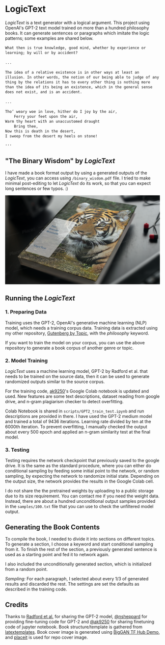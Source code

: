 # LogicText

*LogicText* is a text generator with a logical argument. This project using OpenAI's GPT-2 text model trained on more than a hundred philosophy books. It can generate sentences or paragraphs which imitate the logic patterns; some examples are shared below.



    What then is true knowledge, good mind, whether by experience or learning; by will or by accident?

    ...

    The idea of a relative existence is in other ways at least an illusion. In other words, the notion of our being able to judge of any thing by the relations it has to every other thing is nothing more than the idea of its being an existence, which in the general sense does not exist, and is an accident.

    ...
    
    Tho’ weary woe in love, hither do I joy by the air,
        Ferry your feet upon the air,
    Warm thy heart with an unaccustomed draught
        Bring thee,
    Now this is death in the desert, 
    I sweep from the desert my heels on stone!

    '''


## "The Binary Wisdom" by *LogicText*

I have made a book format output by using a generated outputs of the *LogicText*, you can access using ```/binary_wisdom.pdf``` file. I tried to make minimal post-editing to let *LogicText* do its work, so that you can expect long sentences or few typos. :)

![](images/cover.png)

## Running the *LogicText*

### 1. Preparing Data

Training uses the GPT-2, OpenAI's generative machine learning (NLP) model, which needs a training corpus data. Training data is extracted using my other repository, [Gutenberg by Topic](https://github.com/cgokce/gutenberg_by_topic), with the *philosophy* keyword.

If you want to train the model on your corpus, you can use the above repository to generate a book corpus of another genre or topic. 

### 2. Model Training

*LogicText* uses a machine learning model, GPT-2 by Radford et al. that needs to be trained on the source data, then it can be used to generate randomized outputs similar to the source corpus. 

For the training code, [ak9250](https://github.com/ak9250/gpt-2-colab)'s Google Colab notebook is updated and used. New features are some text descriptions, dataset reading from google drive, and n-gram plagiarism checker to detect overfitting.

Colab Notebook is shared in ```scripts/GPT2_train_test.ipynb``` and run descriptions are provided in there. I have used the GPT-2 medium model and trained a total of 9436 iterations. Learning rate divided by ten at the 6000th iteration. To prevent overfitting, I manually checked the output about every 500 epoch and applied an n-gram similarity test at the final model. 

### 3. Testing

Testing requires the network checkpoint that previously saved to the google drive. It is the same as the standard procedure, where you can either do conditional sampling by feeding some initial point to the network, or random sampling, by expecting the network to randomize initial state. Depending on the output size, the network provides the results in the Google Colab cell.

I do not share the the pretrained weights by uploading to a public storage due to its size requirement. You can contact me if you need the weight data. Instead, there are about a hundred unconditional output samples provided in the ```samples/100.txt``` file that you can use to check the unfiltered model output.

## Generating the Book Contents

To compile the book, I needed to divide it into sections on different topics. To generate a section, I choose a keyword and start conditional sampling from it. To finish the rest of the section, a previously generated sentence is used as a starting point and fed it to network again. 

I also included the unconditionally generated section, which is initialized from a random point. 

*Sampling:* For each paragraph, I selected about every 1/3 of generated results and discarded the rest. The settings are set the defaults as described in the training code.

## Credits

Thanks to [Radford et al.](https://github.com/openai/gpt-2) for sharing the GPT-2 model, [@nsheppard](https://github.com/nshepperd) for providing fine-tuning code for GPT-2 and [@ak9250](https://github.com/ak9250) for sharing finetuning code of jupyter notebook. Book structure/template is gathered from [latextemplates](https://www.latextemplates.com/template/ebook). Book cover image is generated using [BigGAN TF Hub Demo](https://colab.research.google.com/github/tensorflow/hub/blob/master/examples/colab/biggan_generation_with_tf_hub.ipynb), and [placeit](https://placeit.net) is used for repo cover image.
